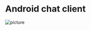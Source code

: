 # Android chat client

![picture](https://user-images.githubusercontent.com/45162563/65387498-b8428480-dd50-11e9-8a87-18f09084ebfe.png)
